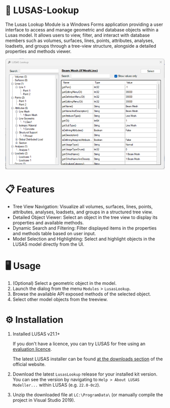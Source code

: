 # 🔎 LUSAS-Lookup
The Lusas Lookup Module is a Windows Forms application providing a user interface to access and manage geometric and database objects within a Lusas model. It allows users to view, filter, and interact with database members such as volumes, surfaces, lines, points, attributes, analyses, loadsets, and groups through a tree-view structure, alongside a detailed properties and methods viewer.

![LUSAS Lookup Dialog Preview](preview.png)

# 📋 Features
- Tree View Navigation: Visualize all volumes, surfaces, lines, points, attributes, analyses, loadsets, and groups in a structured tree view.
- Detailed Object Viewer: Select an object in the tree view to display its properties and available methods.
- Dynamic Search and Filtering: Filter displayed items in the properties and methods table based on user input.
- Model Selection and Highlighting: Select and highlight objects in the LUSAS model directly from the UI.

# 🖥️ Usage
1. (Optional) Select a geometric object in the model.
2. Launch the dialog from the menu `Modules` > `LusasLookup`.
3. Browse the available API exposed methods of the selected object.
4. Select other model objects from the treeview.

# ⚙️ Installation
1. Installed LUSAS v21.1+
  
   If you don't have a licence, you can try LUSAS for free using an [evaluation licence](https://www.lusas.com/evaluation/index.html).

   The latest LUSAS installer can be found [at the downloads section](https://www.lusas.com/user_area/download/index.html) of the official website.
2. Download the latest `LusasLookup` release for your installed kit version. You can see the version by navigating to `Help > About LUSAS Modeller...` within LUSAS (e.g. `22.0-0c2`).
3. Unzip the downloaded file at `LC:\ProgramData\` (or manually compile the project in Visual Studio 2019).
